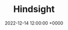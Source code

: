 ---
layout: post
title: "Hindsight"
img: hindsight/hindsight-cover.png
date: 2022-12-14 12:00:00 +0000
description: Description
tag: [Comic]
comic:
    - hindsight/hindsight-1.png
    - hindsight/hindsight-2.png
    - hindsight/hindsight-3.png
---